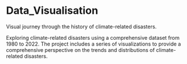 # Data_Visualisation

Visual journey through the history of climate-related disasters.

Exploring climate-related disasters using a comprehensive dataset from 1980 to 2022.
The project includes a series of visualizations to provide a comprehensive perspective on the trends and distributions of climate-related disasters.
